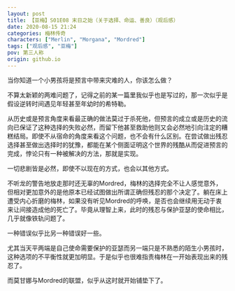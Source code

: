 ```yaml
---
layout: post
title: 【亚梅】S01E08 末日之始（关于选择、命运、善良）（观后感）
date: 2020-08-15 21:24
categories: 梅林传奇
characters: ["Merlin", "Morgana", "Mordred"]
tags: ["观后感", "亚梅"]
pov: 第三人称
origin: github.io
---
```


当你知道一个小男孩将是预言中带来灾难的人，你该怎么做？

不算太新颖的两难问题了，记得之前的某一篇里我似乎也是写过的，那一次似乎是假设逆转时间遇见年轻甚至年幼时的希特勒。

从历史或是预言角度来看最正确的做法莫过于杀死他，但预言的成立或是历史的流向已保证了这种选择的失败必然，而留下他甚至救助他则又会必然地引向注定的糟糕结局。即使不从宿命的角度来看这个问题，也不会有什么区别。在尝试做出残忍选择甚至做出选择时的犹豫，都能在某个侧面证明这个世界的残酷从而促进预言的完成，悖论只有一种被解决的方法，那就是实现。

一切悲剧皆是必然，即使不以现在的方式，也会以其他方式。

不听龙的警告地放走那时还无辜的Mordred，梅林的选择完全不让人感觉意外，但相对更加意外的是他原本已经试图做出所谓正确但残忍的那个决定了。躺在床上遭受内心折磨的梅林，如果没有听见Mordred的呼唤，是否也会继续用无动于衷来让间接造成他的死亡了。毕竟从理智上来，此时的残忍与保护亚瑟的使命相比，几乎就像铁轨问题了。

一种错误似乎比另一种错误好一些。

尤其当天平两端是自己使命需要保护的亚瑟而另一端只是不熟悉的陌生小男孩时，这种选项的不平衡性就更加明显。于是似乎也很难指责梅林在一开始表现出来的残忍了。

而莫甘娜与Mordred的联盟，似乎从这时就开始铺垫下了。